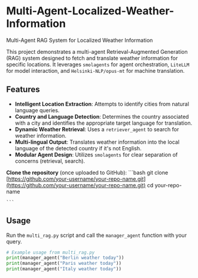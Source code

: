 # Multi-Agent-Localized-Weather-Information
 Multi-Agent RAG System for Localized Weather Information

This project demonstrates a multi-agent Retrieval-Augmented Generation (RAG) system designed to fetch and translate weather information for specific locations. It leverages `smolagents` for agent orchestration, `LiteLLM` for model interaction, and `Helsinki-NLP/opus-mt` for machine translation.

## Features

* **Intelligent Location Extraction**: Attempts to identify cities from natural language queries.
* **Country and Language Detection**: Determines the country associated with a city and identifies the appropriate target language for translation.
* **Dynamic Weather Retrieval**: Uses a `retriever_agent` to search for weather information.
* **Multi-lingual Output**: Translates weather information into the local language of the detected country if it's not English.
* **Modular Agent Design**: Utilizes `smolagents` for clear separation of concerns (retrieval, search).

 **Clone the repository** (once uploaded to GitHub):
    ```bash
    git clone [https://github.com/your-username/your-repo-name.git](https://github.com/your-username/your-repo-name.git)
    cd your-repo-name

    ```

## Usage

Run the `multi_rag.py` script and call the `manager_agent` function with your query.

```python
# Example usage from multi_rag.py
print(manager_agent("Berlin weather today"))
print(manager_agent("Paris weather today"))
print(manager_agent("Italy weather today"))
